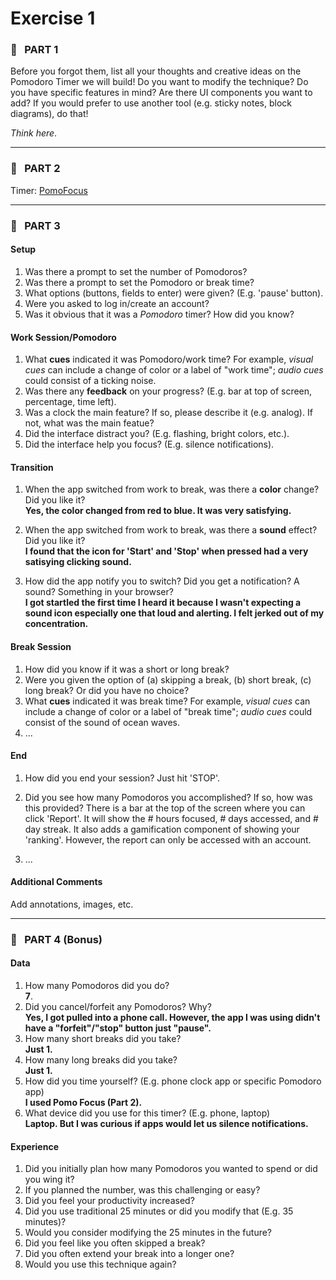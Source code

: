 # Exercise 1


### :tomato: &nbsp; PART 1
Before you forgot them, list all your thoughts and creative ideas on the Pomodoro Timer we will build! Do you want to modify the technique? Do you have specific features in mind? Are there UI components you want to add? If you would prefer to use another tool (e.g. sticky notes, block diagrams), do that!

*Think here*.

---

### :tomato: &nbsp; PART 2 <br/>

Timer: [PomoFocus](https://pomofocus.io/) 

---

### :tomato: &nbsp; PART 3

#### Setup
1. Was there a prompt to set the number of Pomodoros? 
2. Was there a prompt to set the Pomodoro or break time? 
3. What options (buttons, fields to enter) were given? (E.g. 'pause' button).
4. Were you asked to log in/create an account?
5. Was it obvious that it was a *Pomodoro* timer? How did you know?

#### Work Session/Pomodoro
1. What **cues** indicated it was Pomodoro/work time? For example, *visual cues* can include a change of color or a label of "work time"; *audio cues* could consist of a ticking noise.
2. Was there any **feedback** on your progress? (E.g. bar at top of screen, percentage, time left).
3. Was a clock the main feature? If so, please describe it (e.g. analog). If not, what was the main featue?
4. Did the interface distract you? (E.g. flashing, bright colors, etc.).
5. Did the interface help you focus? (E.g. silence notifications).

#### Transition
1. When the app switched from work to break, was there a **color** change? Did you like it? <br/>
    **Yes, the color changed from red to blue. It was very satisfying.**

2. When the app switched from work to break, was there a **sound** effect? Did you like it? <br/>
    **I found that the icon for 'Start' and 'Stop' when pressed had a very satisying clicking sound.**

3. How did the app notify you to switch? Did you get a notification? A sound? Something in your browser? <br/>
    **I got startled the first time I heard it because I wasn't expecting a sound icon especially one that loud and alerting. I felt jerked out of my concentration.**


#### Break Session
1. How did you know if it was a short or long break?
2. Were you given the option of (a) skipping a break, (b) short break, (c) long break? Or did you have no choice?
3. What **cues** indicated it was break time? For example, *visual cues* can include a change of color or a label of "break time"; *audio cues* could consist of the sound of ocean waves.
4. ...

#### End
1. How did you end your session? 
    Just hit 'STOP'.

2. Did you see how many Pomodoros you accomplished? If so, how was this provided?
    There is a bar at the top of the screen where you can click 'Report'. It will show the # hours focused, # days accessed, and # day streak. It also adds a gamification component of showing your 'ranking'. However, the report can only be accessed with an account.

3. ...


#### Additional Comments
Add annotations, images, etc.

---

### :tomato: &nbsp; PART 4 (Bonus)

#### Data
1. How many Pomodoros did you do? <br/>
   **7**.
2. Did you cancel/forfeit any Pomodoros? Why? <br/>
    **Yes, I got pulled into a phone call. However, the app I was using didn't have a "forfeit"/"stop" button just "pause".**
3. How many short breaks did you take? <br/>
    **Just 1.**
4. How many long breaks did you take? <br/>
    **Just 1.**
5. How did you time yourself? (E.g. phone clock app or specific Pomodoro app) <br/>
   **I used Pomo Focus (Part 2).**
6. What device did you use for this timer? (E.g. phone, laptop) <br/>
    **Laptop. But I was curious if apps would let us silence notifications.**

#### Experience
1. Did you initially plan how many Pomodoros you wanted to spend or did you wing it?
2. If you planned the number, was this challenging or easy?
3. Did you feel your productivity increased?
4. Did you use traditional 25 minutes or did you modify that (E.g. 35 minutes)?
5. Would you consider modifying the 25 minutes in the future?
6. Did you feel like you often skipped a break?
7. Did you often extend your break into a longer one?
8. Would you use this technique again?
